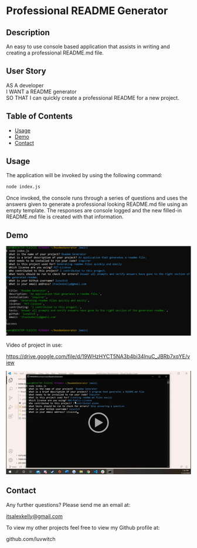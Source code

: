 # Professional README Generator

## Description

An easy to use console based application that assists in writing and creating a professional README.md file.

## User Story

AS A developer <br>
I WANT a README generator<br>
SO THAT I can quickly create a professional README for a new project.


## Table of Contents
* [Usage](#usage)
* [Demo](#demo)
* [Contact](#contact)

## Usage

The application will be invoked by using the following command:

```bash
node index.js
```
Once invoked, the console runs through a series of questions and uses the answers given to generate a professional looking README.md file using an empty template. The responses are console logged and the new filled-in README.md file is created with that information.


## Demo

![application demo](./utils/application.png)

Video of project in use:

https://drive.google.com/file/d/19WHzHYCT5NA3b4bi34lnuC_JBRb7xqYE/view

[![Watch the video](./utils/videoimage.png)](https://drive.google.com/file/d/19WHzHYCT5NA3b4bi34lnuC_JBRb7xqYE/view)


## Contact

Any further questions? Please send me an email at:

itsalexkelly@gmail.com

To view my other projects feel free to view my Github profile at:

github.com/luvwitch
